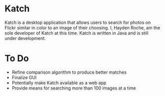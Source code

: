 Katch
=====

Katch is a desktop application that allows users to search for photos on Flickr similar in color to an image of their choosing. I, Hayden Roche,
am the sole developer of Katch at this time. Katch is written in Java and is still under development.

To Do
=====

- Refine comparison algorithm to produce better matches
- Finalize GUI
- Potentially make Katch available as a web app
- Provide means for searching more than 100 images at a time
